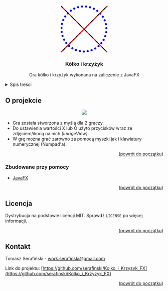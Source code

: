 <div id="top"></div>


<!-- PROJECT LOGO -->
<br />
<div align="center">
  <a href="https://github.com/serafinski/Kolko_i_Krzyzyk_FX">
    <img src="src/main/resources/graphics/logo.jpg" alt="Logo" width="150" height="150">
  </a>

<h3 align="center">Kółko i krzyżyk </h3>

  <p align="center">
    Gra kółko i krzyżyk wykonana na zaliczenie z JavaFX
  </p>
</div>



<!-- TABLE OF CONTENTS -->
<details>
  <summary>Spis treści</summary>
  <ol>
    <li>
      <a href="#o-projekcie">O projekcie</a>
      <ul>
        <li><a href="#zbudowane-przy-pomocy">Zbudowane przy pomocy</a></li>
      </ul>
    </li>
    <li><a href="#licencja">Licencja</a></li>
    <li><a href="#kontakt">Kontakt</a></li>
  </ol>
</details>



<!-- ABOUT THE PROJECT -->
## O projekcie

<p align="center">
<img src="https://user-images.githubusercontent.com/88508650/176302326-e9b210dc-41c5-4856-abbe-c299e6ca7304.jpg">
</p>

- Gra została stworzona z myślą dla 2 graczy.
- Do ustawienia wartości X lub O użyto przycisków wraz ze zdjęciem/ikoną na nich *(ImageView)*.
- W grę można grać zarówno za pomocą myszki jak i klawiatury numerycznej (Numpad'a).


<p align="right">(<a href="#top">powrót do początku</a>)</p>



### Zbudowane przy pomocy

* [JavaFX](https://openjfx.io/)

<p align="right">(<a href="#top">powrót do początku</a>)</p>


<!-- LICENSE -->
## Licencja

Dystrybucja na podstawie licencji MIT. Sprawdź `LICENSE` po więcej informacji.

<p align="right">(<a href="#top">powrót do początku</a>)</p>



<!-- CONTACT -->
## Kontakt

Tomasz Serafiński - work.serafinski@gmail.com

Link do projektu: [https://github.com/serafinski/Kolko_i_Krzyzyk_FX](https://github.com/serafinski/Kolko_i_Krzyzyk_FX)

<p align="right">(<a href="#top">powrót do początku</a>)</p>
